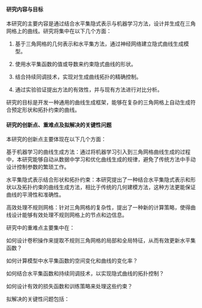 #### 研究内容与目标

本研究的主要内容是通过结合水平集隐式表示与机器学习方法，设计并生成在三角网格上的曲线。研究将集中在以下几个方面：

1. 基于三角网格的几何表示和水平集方法，通过神经网络建立隐式曲线生成模型。

2. 使用水平集函数的值或导数来约束隐式曲线的形状。

3. 结合持续同调技术，实现对生成曲线拓扑的精确控制。

4. 通过实验验证提出方法的有效性，并与现有方法进行对比分析。

研究的目标是开发一种通用的曲线生成框架，能够在复杂的三角网格上自动生成符合预定形状和拓扑约束的曲线。

#### 研究的创新点、重难点及拟解决的关键性问题

本研究的创新点主要体现在以下几个方面：

基于机器学习的曲线生成方法：通过将机器学习引入到三角网格曲线生成的过程中，本研究能够自动从数据中学习和优化曲线生成的规律，避免了传统方法中手动设计控制参数的繁琐工作。

水平集隐式表示结合形状和拓扑约束：本研究提出了一种结合水平集隐式表示和形状以及拓扑约束的曲线生成方法，相比于传统的几何建模方法，这种方法更能保证曲线的平滑性和准确性。

高效处理不规则网格：针对三角网格的复杂性，提出了一种新的计算策略，使得曲线设计能够有效处理不规则网格上的节点和边信息。

研究中的重难点主要集中在：

如何设计卷积操作来提取不规则三角网格的局部和全局特征，从而有效更新水平集函数？

如何计算模型中水平集函数的空间变化和曲线的变化率？

如何结合水平集函数和持续同调技术，以实现隐式曲线的拓扑控制？

如何设计有效的损失函数和训练策略来处理这些约束？

拟解决的关键性问题包括：

 
